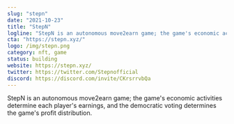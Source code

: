```yaml
---
slug: "stepn"
date: "2021-10-23"
title: "StepN"
logline: "StepN is an autonomous move2earn game; the game's economic activities determine each player's earnings, and the democratic voting determines the game's profit distribution."
cta: "https://stepn.xyz/"
logo: /img/stepn.png
category: nft, game
status: building
website: https://stepn.xyz/
twitter: https://twitter.com/Stepnofficial
discord: https://discord.com/invite/CKrsrrvbQa
---
```


StepN is an autonomous move2earn game; the game's economic activities determine each player's earnings, and the democratic voting determines the game's profit distribution.
